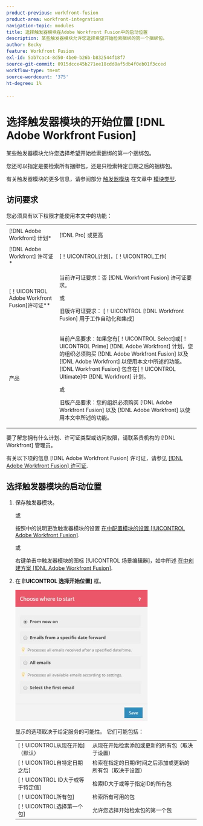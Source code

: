 ```yaml
---
product-previous: workfront-fusion
product-area: workfront-integrations
navigation-topic: modules
title: 选择触发器模块在Adobe Workfront Fusion中的启动位置
description: 某些触发器模块允许您选择希望开始检索捆绑的第一个捆绑包。
author: Becky
feature: Workfront Fusion
exl-id: 5ab7cac4-8d50-4be0-b26b-b832544f18f7
source-git-commit: 0915dcce45b271ee18cdd8af5db4f0eb01f3cced
workflow-type: tm+mt
source-wordcount: '375'
ht-degree: 1%

---
```


# 选择触发器模块的开始位置 [!DNL Adobe Workfront Fusion]

某些触发器模块允许您选择希望开始检索捆绑的第一个捆绑包。

您还可以指定是要检索所有捆绑包，还是只检索特定日期之后的捆绑包。

有关触发器模块的更多信息，请参阅部分 [触发器模块](../../workfront-fusion/modules/module-types.md#triggers) 在文章中 [模块类型](../../workfront-fusion/modules/module-types.md).

## 访问要求

您必须具有以下权限才能使用本文中的功能：

<table style="table-layout:auto">
 <col> 
 <col> 
 <tbody> 
  <tr> 
    <td role="rowheader">[!DNL Adobe Workfront] 计划*</td> 
   <td> <p>[!DNL Pro] 或更高</p> </td> 
  </tr> 
  <tr data-mc-conditions=""> 
   <td role="rowheader">[!DNL Adobe Workfront] 许可证*</td> 
   <td> <p>[！UICONTROL计划]，[！UICONTROL工作]</p> </td> 
  </tr> 
  <tr> 
   <td role="rowheader">[！UICONTROL Adobe Workfront Fusion]许可证**</td> 
   <td>
   <p>当前许可证要求：否 [!DNL Workfront Fusion] 许可证要求。</p>
   <p>或</p>
   <p>旧版许可证要求： [！UICONTROL [!DNL Workfront Fusion] 用于工作自动化和集成] </p>
   </td> 
  </tr> 
  <tr> 
   <td role="rowheader">产品</td> 
   <td>
   <p>当前产品要求：如果您有[！UICONTROL Select]或[！UICONTROL Prime] [!DNL Adobe Workfront] 计划，您的组织必须购买 [!DNL Adobe Workfront Fusion] 以及 [!DNL Adobe Workfront] 以使用本文中所述的功能。 [!DNL Workfront Fusion] 包含在[！UICONTROL Ultimate]中 [!DNL Workfront] 计划。</p>
   <p>或</p>
   <p>旧版产品要求：您的组织必须购买 [!DNL Adobe Workfront Fusion] 以及 [!DNL Adobe Workfront] 以使用本文中所述的功能。</p>
   </td> 
  </tr> 
 </tbody> 
</table>

要了解您拥有什么计划、许可证类型或访问权限，请联系贵机构的 [!DNL Workfront] 管理员。

有关以下项的信息 [!DNL Adobe Workfront Fusion] 许可证，请参见 [[!DNL Adobe Workfront Fusion] 许可证](../../workfront-fusion/get-started/license-automation-vs-integration.md).

## 选择触发器模块的启动位置

1. 保存触发器模块。

   或

   按照中的说明更改触发器模块的设置 [在中配置模块的设置 [!UICONTROL Adobe Workfront Fusion]](../../workfront-fusion/modules/configure-a-modules-settings.md).

   或

   右键单击中触发器模块的图标 [!UICONTROL 场景编辑器]，如中所述 [在中创建方案 [!DNL Adobe Workfront Fusion]](../../workfront-fusion/scenarios/create-a-scenario.md).

1. 在 **[!UICONTROL 选择开始位置]** 框。

   ![](assets/choose-where-to-start-350x346.jpg)

   显示的选项取决于给定服务的可能性。 它们可能包括：

   <table style="table-layout:auto">
        <tr>
            <td>[！UICONTROL从现在开始]（默认）</td>
            <td>从现在开始检索添加或更新的所有包（取决于设置）</td>
        </tr>
        <tr>
            <td>[！UICONTROL自特定日期之后]</td>
            <td>检索在指定的日期/时间之后添加或更新的所有包（取决于设置）</td>
        </tr>
        <tr>
            <td>[！UICONTROL ID大于或等于特定值]</td>
            <td>检索ID大于或等于指定ID的所有包</td> 
        </tr>
        <tr>
            <td>[！UICONTROL所有包]</td>
            <td>检索所有可用的包</td>
        </tr>
        <tr>
            <td>[！UICONTROL选择第一个包]</td>
            <td>允许您选择开始检索包的第一个包</td>
        </tr>
   </table>
